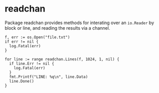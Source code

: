 # readchan
Package readchan provides methods for interating over an `io.Reader` by block
or line, and reading the results via a channel.


    f, err := os.Open("file.txt")
    if err != nil {
      log.Fatal(err)
    }

    for line := range readchan.Lines(f, 1024, 1, nil) {
      if line.Err != nil {
        log.Fatal(err)
      }
      fmt.Printf("LINE: %q\n", line.Data)
	  line.Done()
    }
